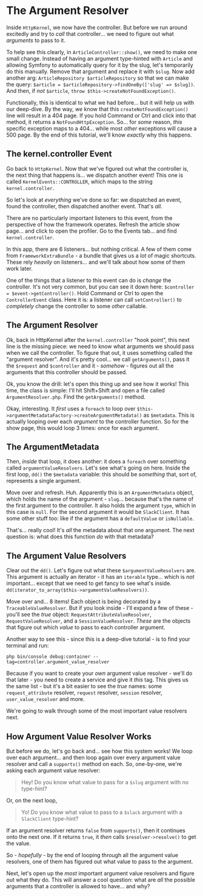 # The Argument Resolver

Inside `HttpKernel`, we now have the controller. But before we run around excitedly
and try to *call* that controller... we need to figure out what *arguments* to pass
to it.

To help see this clearly, in `ArticleController::show()`, we need to make one
small change. Instead of having an argument type-hinted with `Article` and allowing
Symfony to automatically query for it by the slug, let's temporarily do this manually.
Remove that argument and replace it with `$slug`. Now add another arg:
`ArticleRepository $articleRepository` so that we can make the query:
`$article = $articleRepository->findOneBy(['slug' => $slug])`.  And then, if
*not* `$article`, `throw $this->createNotFoundException()`.

Functionally, this is identical to what we had before... but it will help us with
our deep-dive. By the way, *we* know that this `createNotFoundException()` line will
result in a 404 page. If you hold Command or Ctrl and click into that method, it
returns a `NotFoundHttpException`. So... for *some* reason, *this* specific exception
maps to a 404... while most *other* exceptions will cause a 500 page. By the end of
this tutorial, we'll know *exactly* why this happens.

## The kernel.controller Event

Go back to `HttpKernel`. Now that we've figured out what the controller is, the
next thing that happens is... we dispatch another event! This one is called
`KernelEvents::CONTROLLER`, which maps to the string `kernel.controller`.

So let's look at *everything* we've done so far: we dispatched an event, found
the controller, then dispatched another event. That's *all*.

There are no particularly important listeners to this event, from the perspective
of how the framework operates. Refresh the article show page... and click to open
the profiler. Go to the Events tab... and find `kernel.controller`.

In this app, there are 6 listeners... but nothing critical. A few of them
come from `FrameworkExtraBundle` - a bundle that gives us a *lot* of magic shortcuts.
These rely *heavily* on listeners... and we'll talk about how some of them work later.

One of the things that a listener to this event can do is *change* the controller.
It's not very common, but you can see it down here:
`$controller = $event->getController()`. Hold Command or Ctrl to open the
`ControllerEvent` class. Here it is: a listener can call `setController()` to
*completely* change the controller to some *other* callable.

## The Argument Resolver

Ok, back in HttpKernel after the `kernel.controller` "hook point", this next line
is the missing piece: we need to know what arguments we should pass when we call
the controller. To figure that out, it uses something called the "argument resolver".
And it's pretty cool... we call `getArguments()`, pass it the `$request` and
`$controller` and it - *somehow* - figures out all the arguments that this controller
should be passed.

Ok, you know the drill: let's open this thing up and see how it works! This time,
the class is simple: I'll hit Shift+Shift and open a file called
`ArgumentResolver.php`. Find the `getArguments()` method.

Okay, interesting. It *first* uses a `foreach` to loop over
`$this->argumentMetadataFactory->createArgumentMetadata()` as `$metadata`.
This is actually looping over each *argument* to the controller function. So for
the show page, this would loop 3 times: once for each argument.

## The ArgumentMetadata

Then, *inside* that loop, it does another: it does a `foreach` over something
called `argumentValueResolvers`. Let's see what's going on here. Inside the
first loop, `dd()` the `$metadata` variable: this should be *something* that,
sort of, represents a single argument.

Move over and refresh. Huh. Apparently this is an `ArgumentMetadata` object,
which holds the name of the argument - `slug`... because that's the name of the
first argument to the controller. It also holds the argument `type`, which
in this case is `null`. For the second argument it would be `SlackClient`.
It has some other stuff too: like if the argument has a `defaultValue` or
`isNullable`.

That's... really cool! It's *all* the metadata about that one argument. The next
question is: what does this function *do* with that metadata?

## The Argument Value Resolvers

Clear out the `dd()`. Let's figure out what these `$argumentValueResolvers` are.
This argument is actually an iterator - it has an `iterable` type... which is *not*
important... except that we need to get fancy to see what's inside.
`dd(iterator_to_array($this->argumentValueResolvers))`.

Move over and... 8 items! Each object is being decorated by a
`TraceableValueResolver`. But if you look inside - I'll expand a few of these -
you'll see the *true* object: `RequestAttributeValueResolver`, `RequestValueResolver`,
and a `SessionValueResolver`. *These* are the objects that figure out which
*value* to pass to each controller argument.

Another way to see this - since this is a deep-dive tutorial - is to find
your terminal and run:

```terminal
php bin/console debug:container --tag=controller.argument_value_resolver
```

Because if you want to create your *own* argument value resolver - we'll do that
later - you need to create a service and give it *this* tag. This gives us the
same list - but it's a bit easier to see the *true* names: some `request_attribute`
resolver, `request` resolver, `session` resolver, `user_value_resolver` and more.

We're going to walk through some of the most important value resolvers next.

## How Argument Value Resolver Works

But before we do, let's go back and... see how this system works! We loop over
each argument... and then loop again over every argument value resolver and
call a `supports()` method on each. So, one-by-one, we're asking each argument
value resolver:

> Hey! Do you know what value to pass for a `$slug` argument with no type-hint?

Or, on the next loop,

> Yo! Do you know what value to pass to a `$slack` argument with a `SlackClient`
> type-hint?

If an argument resolver returns `false` from `supports()`, then it continues onto
the next one. If it returns `true`, it *then* calls `$resolver->resolve()` to get
the value.

So - *hopefully* - by the end of looping through all the argument value resolvers,
one of them has figured out what value to pass to the argument.

Next, let's open up the *most* important argument value resolvers and figure out
what they do. This will answer a cool question: what are *all* the possible arguments
that a controller is allowed to have... and why?
